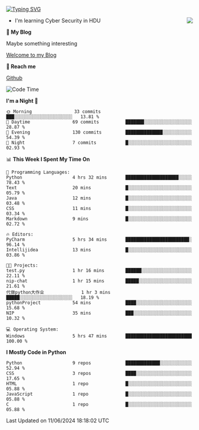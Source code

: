 [![Typing SVG](https://readme-typing-svg.herokuapp.com?font=Fira+Code&pause=1000&random=false&width=450&height=60&lines=Hello+%F0%9F%91%8B%F0%9F%8F%BB;I'm+JBNRZ)](https://git.io/typing-svg)

<a href="#">
  <img align="right" src="https://github-readme-stats.vercel.app/api?username=JBNRZ&show_icons=true&bg_color=15,f2f7fd,E0EAFC" />
</a>

- I'm learning Cyber Security in HDU

 **🌱 My Blog**

Maybe something interesting

[Welcome to my Blog](https://jbnrz.com.cn/)

 **💬 Reach me** 

[Github](https://github.com/JBNRZ)


<!--START_SECTION:waka-->
![Code Time](http://img.shields.io/badge/Code%20Time-531%20hrs%2044%20mins-blue)

**I'm a Night 🦉** 

```text
🌞 Morning                33 commits          ███░░░░░░░░░░░░░░░░░░░░░░   13.81 % 
🌆 Daytime                69 commits          ███████░░░░░░░░░░░░░░░░░░   28.87 % 
🌃 Evening                130 commits         ██████████████░░░░░░░░░░░   54.39 % 
🌙 Night                  7 commits           █░░░░░░░░░░░░░░░░░░░░░░░░   02.93 % 
```


📊 **This Week I Spent My Time On** 

```text
💬 Programming Languages: 
Python                   4 hrs 32 mins       ████████████████████░░░░░   78.43 % 
Text                     20 mins             █░░░░░░░░░░░░░░░░░░░░░░░░   05.79 % 
Java                     12 mins             █░░░░░░░░░░░░░░░░░░░░░░░░   03.48 % 
CSS                      11 mins             █░░░░░░░░░░░░░░░░░░░░░░░░   03.34 % 
Markdown                 9 mins              █░░░░░░░░░░░░░░░░░░░░░░░░   02.72 % 

🔥 Editors: 
PyCharm                  5 hrs 34 mins       ████████████████████████░   96.14 % 
Intellijidea             13 mins             █░░░░░░░░░░░░░░░░░░░░░░░░   03.86 % 

🐱‍💻 Projects: 
test.py                  1 hr 16 mins        ██████░░░░░░░░░░░░░░░░░░░   22.11 % 
nip-chat                 1 hr 15 mins        █████░░░░░░░░░░░░░░░░░░░░   21.61 % 
代做python大作业              1 hr 3 mins         █████░░░░░░░░░░░░░░░░░░░░   18.19 % 
pythonProject            54 mins             ████░░░░░░░░░░░░░░░░░░░░░   15.68 % 
NIP                      35 mins             ███░░░░░░░░░░░░░░░░░░░░░░   10.32 % 

💻 Operating System: 
Windows                  5 hrs 47 mins       █████████████████████████   100.00 % 
```

**I Mostly Code in Python** 

```text
Python                   9 repos             █████████████░░░░░░░░░░░░   52.94 % 
CSS                      3 repos             ████░░░░░░░░░░░░░░░░░░░░░   17.65 % 
HTML                     1 repo              █░░░░░░░░░░░░░░░░░░░░░░░░   05.88 % 
JavaScript               1 repo              █░░░░░░░░░░░░░░░░░░░░░░░░   05.88 % 
C                        1 repo              █░░░░░░░░░░░░░░░░░░░░░░░░   05.88 % 
```




 Last Updated on 11/06/2024 18:18:02 UTC
<!--END_SECTION:waka-->
